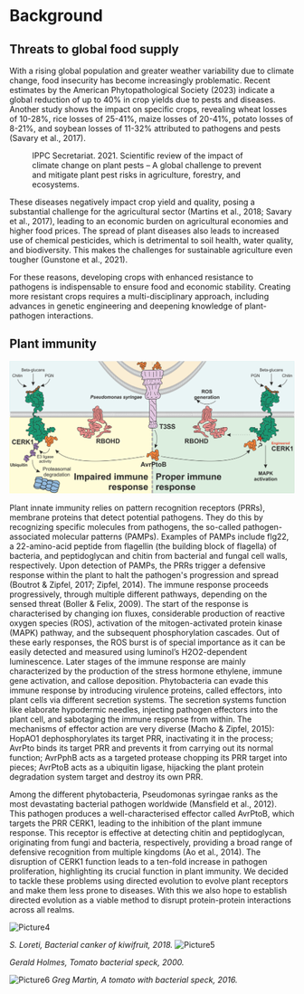 # Background


## Threats to global food supply
With a rising global population and greater weather variability due to climate change, food insecurity has become increasingly problematic. Recent estimates by the American Phytopathological Society (2023) indicate a global reduction of up to 40% in crop yields due to pests and diseases. Another study shows the impact on specific crops, revealing wheat losses of 10-28%, rice losses of 25-41%, maize losses of 20-41%, potato losses of 8-21%, and soybean losses of 11-32% attributed to pathogens and pests (Savary et al., 2017).

<figure markdown>
<src="docs/img/Temperatures_rising_figure.png">
<figcaption>IPPC Secretariat. 2021. Scientific review of the impact of climate change on plant pests – A global challenge to prevent and mitigate plant pest risks in agriculture, forestry, and ecosystems.</figcaption>
</figure>

These diseases negatively impact crop yield and quality, posing a substantial challenge for the agricultural sector (Martins et al., 2018; Savary et al., 2017), leading to an economic burden on agricultural economies and higher food prices.
The spread of plant diseases also leads to increased use of chemical pesticides, which is detrimental to soil health, water quality, and biodiversity. This makes the challenges for sustainable agriculture even tougher (Gunstone et al., 2021). 

For these reasons, developing crops with enhanced resistance to pathogens is indispensable to ensure food and economic stability. Creating more resistant crops requires a multi-disciplinary approach, including advances in genetic engineering and deepening knowledge of plant-pathogen interactions. 


## Plant immunity
![Figure2](docs/img/Fig_1_A_1.png)

Plant innate immunity relies on pattern recognition receptors (PRRs), membrane proteins that detect potential pathogens. They do this by recognizing specific molecules from pathogens, the so-called pathogen-associated molecular patterns (PAMPs). Examples of PAMPs include flg22, a 22-amino-acid peptide from flagellin (the building block of flagella) of bacteria, and peptidoglycan and chitin from bacterial and fungal cell walls, respectively.
Upon detection of PAMPs, the PRRs trigger a defensive response within the plant to halt the pathogen's progression and spread (Boutrot & Zipfel, 2017; Zipfel, 2014). The immune response proceeds progressively, through multiple different pathways, depending on the sensed threat (Boller & Felix, 2009). The start of the response is characterised by changing ion fluxes, considerable production of reactive oxygen species (ROS), activation of the mitogen-activated protein kinase (MAPK) pathway, and the subsequent phosphorylation cascades. Out of these early responses, the ROS burst is of special importance as it can be easily detected and measured using luminol’s H2O2-dependent luminescence. Later stages of the immune response are mainly characterized by the production of the stress hormone ethylene, immune gene activation, and callose deposition.
Phytobacteria can evade this immune response by introducing virulence proteins, called effectors, into plant cells via different secretion systems. The secretion systems function like elaborate hypodermic needles, injecting pathogen effectors into the plant cell, and sabotaging the immune response from within. The mechanisms of effector action are very diverse (Macho & Zipfel, 2015): HopAO1 dephosphorylates its target PRR, inactivating it in the process;  AvrPto binds its target PRR and prevents it from carrying out its normal function; AvrPphB acts as a targeted protease chopping its PRR target into pieces; AvrPtoB acts as a ubiquitin ligase, hijacking the plant protein degradation system target and destroy its own PRR.

Among the different phytobacteria, Pseudomonas syringae ranks as the most devastating bacterial pathogen worldwide (Mansfield et al., 2012). This pathogen produces a well-characterised effector called AvrPtoB, which targets the PRR CERK1, leading to the inhibition of the plant immune response. This receptor is effective at detecting chitin and peptidoglycan, originating from fungi and bacteria, respectively, providing a broad range of defensive recognition from multiple kingdoms (Ao et al., 2014). The disruption of CERK1 function leads to a ten-fold increase in pathogen proliferation, highlighting its crucial function in plant immunity. 
We decided to tackle these problems using directed evolution to evolve plant receptors and make them  less prone to diseases. With this we also hope to establish directed evolution as a viable method to disrupt protein-protein interactions across all realms.

![Picture4](https://github.com/idec-teams/2023_Evolution_Suisse/assets/114056080/bee7d26b-3e77-4d95-9161-d289a5964811)

*S. Loreti, Bacterial canker of kiwifruit, 2018.*
![Picture5](https://github.com/idec-teams/2023_Evolution_Suisse/assets/114056080/c25c3267-5ef4-4926-8d28-b74485deda13)

*Gerald Holmes, Tomato bacterial speck, 2000.*

![Picture6](https://github.com/idec-teams/2023_Evolution_Suisse/assets/114056080/37188856-4bd6-46dc-a219-6b09abd853cb)
*Greg Martin, A tomato with bacterial speck, 2016.*









